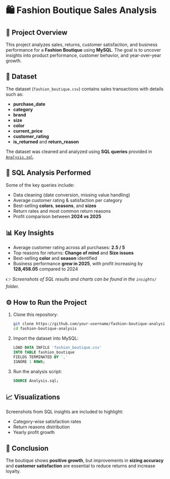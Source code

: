 # 🛍️ Fashion Boutique Sales Analysis  

## 📌 Project Overview  
This project analyzes sales, returns, customer satisfaction, and business performance for a **Fashion Boutique** using **MySQL**. The goal is to uncover insights into product performance, customer behavior, and year-over-year growth.  

## 📂 Dataset  
The dataset (`fashion_boutique.csv`) contains sales transactions with details such as:  
- **purchase_date**  
- **category**  
- **brand**  
- **size**  
- **color**  
- **current_price**  
- **customer_rating**  
- **is_returned** and **return_reason**  

The dataset was cleaned and analyzed using **SQL queries** provided in [`Analysis.sql`](./Analysis.sql).  

## 🔎 SQL Analysis Performed  
Some of the key queries include:  
- Data cleaning (date conversion, missing value handling)  
- Average customer rating & satisfaction per category  
- Best-selling **colors**, **seasons**, and **sizes**  
- Return rates and most common return reasons  
- Profit comparison between **2024 vs 2025**  

## 📊 Key Insights  
- Average customer rating across all purchases: **2.5 / 5**  
- Top reasons for returns: **Change of mind** and **Size issues**  
- Best-selling **color** and **season** identified  
- Business performance **grew in 2025**, with profit increasing by **128,458.05** compared to 2024  

👉 *Screenshots of SQL results and charts can be found in the `insights/` folder.*  

## ⚙️ How to Run the Project  
1. Clone this repository:  
   ```bash
   git clone https://github.com/your-username/fashion-boutique-analysis.git
   cd fashion-boutique-analysis
   ```  
2. Import the dataset into MySQL:  
   ```sql
   LOAD DATA INFILE 'fashion_boutique.csv'
   INTO TABLE fashion_boutique
   FIELDS TERMINATED BY ','
   IGNORE 1 ROWS;
   ```  
3. Run the analysis script:  
   ```sql
   SOURCE Analysis.sql;
   ```  

## 📈 Visualizations  
Screenshots from SQL insights are included to highlight:  
- Category-wise satisfaction rates  
- Return reasons distribution  
- Yearly profit growth  

## 🚀 Conclusion  
The boutique shows **positive growth**, but improvements in **sizing accuracy** and **customer satisfaction** are essential to reduce returns and increase loyalty.  
